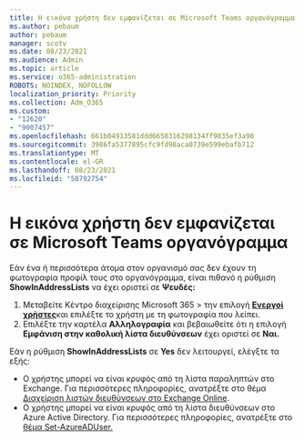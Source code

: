 ```yaml
---
title: Η εικόνα χρήστη δεν εμφανίζεται σε Microsoft Teams οργανόγραμμα
ms.author: pebaum
author: pebaum
manager: scotv
ms.date: 08/23/2021
ms.audience: Admin
ms.topic: article
ms.service: o365-administration
ROBOTS: NOINDEX, NOFOLLOW
localization_priority: Priority
ms.collection: Adm_O365
ms.custom:
- "12620"
- "9007457"
ms.openlocfilehash: 661b04913581ddd6650316298134ff9835ef3a90
ms.sourcegitcommit: 3986fa5377895cfc9fd98aca0739e599ebafb712
ms.translationtype: MT
ms.contentlocale: el-GR
ms.lasthandoff: 08/23/2021
ms.locfileid: "58792754"
---
```

# <a name="user-picture-not-showing-in-microsoft-teams-organization-chart"></a>Η εικόνα χρήστη δεν εμφανίζεται σε Microsoft Teams οργανόγραμμα

Εάν ένα ή περισσότερα άτομα στον οργανισμό σας δεν έχουν τη φωτογραφία προφίλ τους στο οργανόγραμμα, είναι πιθανό η ρύθμιση **ShowInAddressLists** να έχει οριστεί σε **Ψευδές:**

1. Μεταβείτε Κέντρο διαχείρισης Microsoft 365 > την επιλογή [**Ενεργοί χρήστες**](https://admin.microsoft.com/Adminportal/Home?source=applauncher#/users)και επιλέξτε το χρήστη με τη φωτογραφία που λείπει. 
1. Επιλέξτε την καρτέλα **Αλληλογραφία** και βεβαιωθείτε ότι η επιλογή **Εμφάνιση στην καθολική λίστα διευθύνσεων** έχει οριστεί σε **Ναι.** 

Εάν η ρύθμιση **ShowInAddressLists** σε **Yes** δεν λειτουργεί, ελέγξτε τα εξής:

- Ο χρήστης μπορεί να είναι κρυφός από τη λίστα παραληπτών στο Exchange. Για περισσότερες πληροφορίες, ανατρέξτε στο θέμα [Διαχείριση λιστών διευθύνσεων στο Exchange Online](https://docs.microsoft.com/exchange/address-books/address-lists/manage-address-lists#use-the-eac-to-hide-recipients-from-address-lists). 
- Ο χρήστης μπορεί να είναι κρυφός από τη λίστα διευθύνσεων στο Azure Active Directory. Για περισσότερες πληροφορίες, ανατρέξτε στο [θέμα Set-AzureADUser.](https://docs.microsoft.com/powershell/module/azuread/set-azureaduser?view=azureadps-2.0) 
